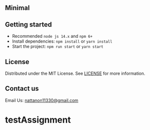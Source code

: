 ## Minimal

## Getting started

- Recommended `node js 14.x` and `npm 6+`
- Install dependencies: `npm install` or `yarn install`
- Start the project: `npm run start` or `yarn start`

## License

Distributed under the MIT License. See [LICENSE](https://github.com/minimal-ui-kit/minimal.free/blob/main/LICENSE.md) for more information.

## Contact us

Email Us: nattanon11330@gmail.com
# testAssignment
